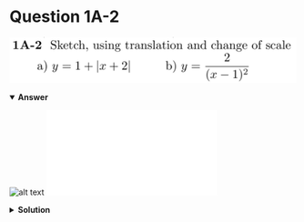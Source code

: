# Question 1A-2
![alt text](q1A-2.png)

<details open>
<summary><b>Answer</b></summary>

![alt text](a1A-2.svg)
![alt text](a1A-2.py)
</details>

<details>
<summary><b>Solution</b></summary>

![alt text](s1A-2.png)
</details>
